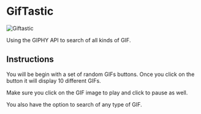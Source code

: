 # GifTastic

![Giftastic](https://user-images.githubusercontent.com/52462582/69443751-08bc6b00-0d1d-11ea-933c-39c7dcc20448.png)

Using the GIPHY API to search of all kinds of GIF.

## Instructions

You will be begin with a set of random GIFs buttons. Once you click on the button it will display 10 different GIFs.

Make sure you click on the GIF image to play and click to pause as well.

You also have the option to search of any type of GIF.
